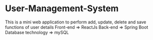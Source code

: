 # User-Management-System
This is a mini web application to perform add, update, delete and save functions of user details
Front-end => ReactJs
Back-end => Spring Boot
Database technology => mySQL
